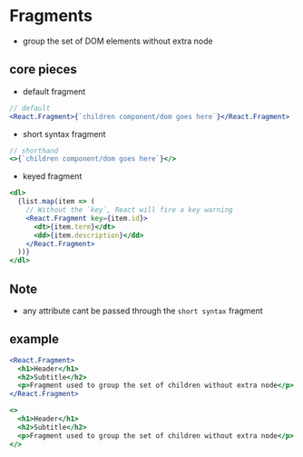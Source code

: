 # Fragments

- group the set of DOM elements without extra node

## core pieces

- default fragment

```jsx
// default
<React.Fragment>{`children component/dom goes here`}</React.Fragment>
```

- short syntax fragment

```jsx
// shorthand
<>{`children component/dom goes here`}</>
```

- keyed fragment

```jsx
<dl>
  {list.map(item => (
    // Without the `key`, React will fire a key warning
    <React.Fragment key={item.id}>
      <dt>{item.term}</dt>
      <dd>{item.description}</dd>
    </React.Fragment>
  ))}
</dl>
```

## Note

- any attribute cant be passed through the `short syntax` fragment

## example

```jsx
<React.Fragment>
  <h1>Header</h1>
  <h2>Subtitle</h2>
  <p>Fragment used to group the set of children without extra node</p>
</React.Fragment>
```

```jsx
<>
  <h1>Header</h1>
  <h2>Subtitle</h2>
  <p>Fragment used to group the set of children without extra node</p>
</>
```
